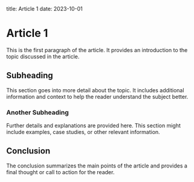 title: Article 1
date: 2023-10-01

# Article 1

This is the first paragraph of the article. It provides an introduction to the topic discussed in the article.

## Subheading

This section goes into more detail about the topic. It includes additional information and context to help the reader understand the subject better.

### Another Subheading

Further details and explanations are provided here. This section might include examples, case studies, or other relevant information.

## Conclusion

The conclusion summarizes the main points of the article and provides a final thought or call to action for the reader.
